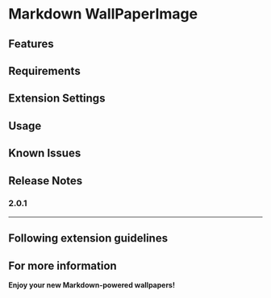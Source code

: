 # Markdown WallPaperImage

<!-- Transform your Markdown files into stunning desktop wallpapers with this Visual Studio Code extension. Markdown WallPaperImage converts your Markdown content to HTML, intelligently splits it to fit your desktop resolution, and generates a customized wallpaper image. -->

## Features

<!-- - Convert Markdown files to HTML-based wallpaper images
- Automatically adjust content to fit your desktop resolution
- Seamlessly integrate with VSCode's Markdown editing experience
- Customize wallpaper appearance with various styling options
- Easy-to-use command palette integration -->

## Requirements

<!-- - Visual Studio Code v1.91.0 or higher
- Node.js and npm installed on your system -->

## Extension Settings

<!-- This extension contributes the following settings:

* `markdownWallpaper.outputDirectory`: Set the directory where wallpaper images will be saved
* `markdownWallpaper.defaultResolution`: Set the default resolution for generated wallpapers (e.g., "1920x1080")
* `markdownWallpaper.fontFamily`: Choose the font family for the wallpaper text
* `markdownWallpaper.backgroundColor`: Set the background color of the wallpaper
* `markdownWallpaper.textColor`: Set the default text color for the wallpaper -->

## Usage

<!-- 1. Open a Markdown file in VSCode
2. Use the command palette (Ctrl+Shift+P or Cmd+Shift+P) and search for "Generate Wallpaper from Markdown"
3. The extension will process your Markdown, convert it to HTML, and generate a wallpaper image
4. The generated image will be saved in the specified output directory -->

## Known Issues

<!-- - Large Markdown files may take longer to process
- Some complex Markdown formatting may not translate perfectly to the wallpaper format -->

## Release Notes

### 2.0.1

<!-- Initial release of Markdown WallPaperImage

- Basic Markdown to wallpaper conversion
- Customizable output settings
- Support for standard desktop resolutions -->

---

## Following extension guidelines

<!-- This extension adheres to the [Extension Guidelines](https://code.visualstudio.com/api/references/extension-guidelines) for Visual Studio Code. -->

## For more information

<!-- * [Visual Studio Code's Markdown Support](http://code.visualstudio.com/docs/languages/markdown)
* [Markdown Syntax Reference](https://help.github.com/articles/markdown-basics/) -->

**Enjoy your new Markdown-powered wallpapers!**